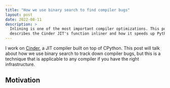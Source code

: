 ```yaml
---
title: "How we use binary search to find compiler bugs"
layout: post
date: 2022-08-11
description: >
  Inlining is one of the most important compiler optimizations. This post
  describes the Cinder JIT's function inliner and how it speeds up Python code.
---
```


I work on [Cinder](https://github.com/facebookincubator/cinder), a JIT compiler
built on top of CPython. This post will talk about how we use binary search to
track down compiler bugs, but this is a technique that is applicable to any
compiler if you have the right infrastructure.

## Motivation


